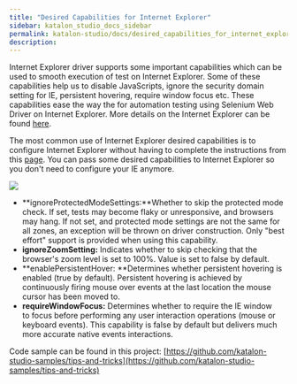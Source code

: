 ```yaml
---
title: "Desired Capabilities for Internet Explorer" 
sidebar: katalon_studio_docs_sidebar
permalink: katalon-studio/docs/desired_capabilities_for_internet_explorer.html 
description: 
---
```

Internet Explorer driver supports some important capabilities which can be used to smooth execution of test on Internet Explorer. Some of these capabilities help us to disable JavaScripts, ignore the security domain setting for IE, persistent hovering, require window focus etc. These capabilities ease the way the for automation testing using Selenium Web Driver on Internet Explorer. More details on the Internet Explorer can be found [here](https://code.google.com/p/selenium/wiki/DesiredCapabilities#IE_specific).

The most common use of Internet Explorer desired capabilities is to configure Internet Explorer without having to complete the instructions from this [page](https://docs.katalon.com/display/KD/Internet+Explorer+Configurations). You can pass some desired capabilities to Internet Explorer so you don't need to configure your IE anymore.

![](../../images/katalon-studio/docs/desired_capabilities_for_internet_explorer/IE.png)

*   **ignoreProtectedModeSettings:**Whether to skip the protected mode check. If set, tests may become flaky or unresponsive, and browsers may hang. If not set, and protected mode settings are not the same for all zones, an exception will be thrown on driver construction. Only "best effort" support is provided when using this capability.
*   **ignoreZoomSetting:** Indicates whether to skip checking that the browser's zoom level is set to 100%. Value is set to false by default.
*   **enablePersistentHover: **Determines whether persistent hovering is enabled (true by default). Persistent hovering is achieved by continuously firing mouse over events at the last location the mouse cursor has been moved to.
*   **requireWindowFocus:** Determines whether to require the IE window to focus before performing any user interaction operations (mouse or keyboard events). This capability is false by default but delivers much more accurate native events interactions.

Code sample can be found in this project: [https://github.com/katalon-studio-samples/tips-and-tricks](https://github.com/katalon-studio-samples/tips-and-tricks)